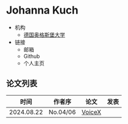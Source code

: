 # Johanna Kuch


- 机构
  - [德国奥格斯堡大学](../Institutions/DEU-Augsburg_University_德国奥格斯堡大学.md)
- 链接
  - 邮箱
  - Github
  - 个人主页

## 论文列表

| 时间 | 作者序 | 论文 | 发表 |
|:-:|:-:|---|---|
| 2024.08.22 | No.04/06 | [VoiceX](../Models/E2E/2024.08.22_VoiceX.md) | 